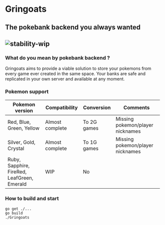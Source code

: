 # Gringoats
## The pokebank backend you always wanted

![stability-wip](https://img.shields.io/badge/stability-wip-red.svg)
----
### What do you mean by pokebank backend ?
Gringoats aims to provide a viable solution to store your pokemons from every game ever created in the same space. Your banks are safe and replicated in your own server and available at any moment.

### Pokemon support

| Pokemon version                             | Compatibility   | Conversion  | Comments                         |
|---------------------------------------------|-----------------|-------------|----------------------------------|
| Red, Blue, Green, Yellow                    | Almost complete | To 2G games | Missing pokemon/player nicknames |
| Silver, Gold, Crystal                       | Almost complete | To 1G games | Missing pokemon/player nicknames |
| Ruby, Sapphire, FireRed, LeafGreen, Emerald | WIP             | No          |                                  |

### How to build and start
```shell
go get ./...
go build
./Gringoats
```
